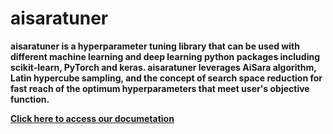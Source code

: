 # aisaratuner
**aisaratuner is a hyperparameter tuning library that can be used with different machine learning and deep learning python packages including scikit-learn, PyTorch and keras. aisaratuner leverages AiSara algorithm, Latin hypercube sampling, and the concept of search space reduction for fast reach of the optimum hyperparameters that meet user's objective function.**

**[Click here to access our documetation](https://github.com/aisara-hub/aisaratuner/blob/master/docs/user%20guide.md)**
